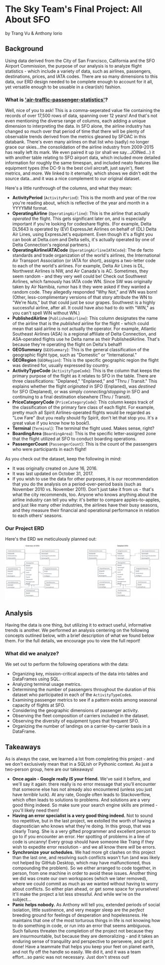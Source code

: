 # The Sky Team's Final Project: All About SFO
by Trang Vu & Anthony Iorio

## Background
Using data derived from the City of San Francisco, California and the SFO Airport Commission, the purpose of our analysis is to analyze flight statistics - which include a variety of data, such as airlines, passengers, destinations, prices, and IATA codes. There are so many dimensions to this data, our ERD design needed to be complete enough to account for it all, yet versatile enough to be usuable in a clear(ish) fashion.

### What is ['air-traffic-passenger-statistics'](https://catalog.data.gov/dataset/air-traffic-passenger-statistics)?
Well, nice of you to ask! This is a comma-seperated value file containing the records of over 17,500 rows of data, spanning over 12 years! And that's not even mentioning the diverse range of columns, each adding a unique dimension to interpreting the data. In SFO alone, the airline industry has changed so much over that period of time that there will be plenty of observable trends derived from the metrics gleaned by SFOAC in this databank. There's even many airlines on that list who (sadly) no longer grace our skies...the consolidation of the airline industry from 2009-2015 has really left its mark. We even paired it up (or shall we say...JOINed...) it with another table relating to SFO airport data, which included more detailed information for roughly the same timespan, and included neato features like equipment types (the DC-9 is the best civil aircraft, just sayin'), fleet metrics, and more. We linked to it eternally, which shows we didn't edit the source data...and it was a nice complement to our original dataset.

Here's a little runthrough of the columns, and what they mean:
* **ActivityPeriod** (`ActivityPeriod`): This is the month and year of the row you're reading about, which is reflective of the year and month in a YYYYMM format.
* **OperatingAirline** (`OperatingAirline`): This is the airline that actually _operated_ the flight. This gets significant later on, and is especially important if you're looking for codeshare flights. (For example, Delta DL5643 is operated by (EV) ExpressJet Airlines on behalf of (DL) Delta Air Lines, using ExpressJet's equipment. Even though it's a flight you can book at Delta.com and Delta sells, it's actually operated by one of Delta Connection's regional partners.)
* **OperatingAirlineIATACode** (`OperatingAirlineIATACode`): The de facto standards and trade organization of the world's airlines, the International Air Transport Association (or IATA for short), assigns a two-letter code to each of the world's airlines. For example, Delta Air Lines is DL, Northwest Airlines is NW, and Air Canada's is AC. Sometimes, they seem random - and they very well could be! Check out Southwest Airlines, which famously has IATA code WN. Since SW was originally taken by Air Namibia, rumor has it they were asked if they wanted a random code. They allegedly responded "Why Not," and WN was born! (Other, less-complimentary versions of that story attribute the WN to "We're Nuts," but that could just be sour grapes. Southwest is a highly successful airline, after all. It could have also had to do with "WIN," as you can't spell WIN without WN.)
* **PublishedAirline** (`PublishedAirline`): This column designates the name of the airline that is the _published_ airline for the flight - which could mean that said airline is not actually the operator. For example, Atlantic Southeast Airlines (ASA) is a regional affiliate of Delta Connection, and ASA-operated flights use he Delta name as their PublishedAirline. That's because they're operating the flight on Delta's behalf!
* **GEOSummary** (`GEOSummary`): This is the general classification of the geographic flight type, such as "Domestic" or "International."
* **GEORegion** (`GEORegion`): This is the specific geographic region the flight was destined for, usually expressed by country.
* **ActivityTypeCode** (`ActivityTypeCode`): This is the column that keeps the primary purpose of the flight as it relates to SFO in the table. There are three classifications: "Deplaned," "Enplaned," and "Thru / Transit." This explains whether the flight *originated* in SFO (Enplaned), was *destined* for SFO (Deplaned), or was simply *connecting/stopping* in SFO and continuing to a final destination elsewhere (Thru / Transit).
* **PriceCategoryCode** (`PriceCategoryCode`): This column keeps track of the classification of the primary fare class of each flight. For example, pretty much all Spirit Airlines-operated flights would be regarded as "Low Fare" (but you really should fly Spirit, don't let that stop you. It's a great value if you know how to book!).
* **Terminal** (`Terminal`): The terminal the flight used. Makes sense, right?
* **BoardingArea** (`BoardingArea`): This is the specific letter-assigned zone that the flight utilized at SFO to conduct boarding operations.
* **PassengerCount** (`PassengerCount`): This is the count of the passengers who were participants in each flight!

As you check out the dataset, keep the following in mind:
* It was originally created on June 16, 2016.
* It was last updated on October 31, 2017.
* If you wish to use the data for other purposes, it is our recommendation that you do the analysis on a period-over-period basis (such as November 2010 vs. November 2011). Don't just take it from us - that's what the city recommends, too. Anyone who knows anything about the airline industry can tell you why: it's better to compare apples-to-apples, and just like many other industries, the airlines have their busy seasons, and they measure their financial and operational performance in relation to each others' seasons.

### Our Project ERD
Here's the ERD we meticulously planned out:
![If you're reading this, you may be using an assistive technology, or for whatever reason your browser failed to render the imgae. Maybe now is a good time to recommend Firefox Quantum to you?](ProjectERD.png)

## Analysis
Having the data is one thing, but utilizing it to extract useful, informative trends is another. We performed an analysis centering on the following concepts outlined below, with a brief description of what we found below them. For the full details, we encourage you to view the full report!

### What did we analyze?
We set out to perform the following operations with the data:
* Organizing key, mission-critical aspects of the data into tables and DataFrames using SQL.
* Analyzing terminal usage metrics.
* Determining the number of passengers throughout the duration of this dataset who participated in each of the `ActivityTypeCode`s.
* Examining passenger metrics to see if a pattern exists among seasonal capacity of flights at SFO.
* Considering the geographic dimensions of passenger activity.
* Observing the fleet composition of carriers included in the dataset.
* Observing the diversity of equipment types that frequent SFO.
* Organizing the number of landings on a carrier-by-carrier basis in a DataFrame.

## Takeaways
As is always the case, we learned a lot from completing this project - and we don't exclusively mean that in a SQLish or Pythonic context. As just a two-person group, here are our takeaways!
* **Once again - Google really *IS* your friend.** We've said it before, and we'll say it again: there really is no error message that you'll encounter that someone else has not already also encountered (unless you just have *terrible* luck). At any rate, Google often leads to Stackoverflow, which often leads to solutions to problems. And solutions are a very good thing indeed. So make sure your search engine skills are primed - you'll likely need them!
* **Having an error specialist is a very good thing indeed.** Not to sound too repetitive, but in the last project, we extolled the worth of having a diagnostician who knows what they're doing. In this group, that was clearly Trang. She is a very gifted programmer and excellent person to go to if you encounter an error. Her spotting of problems in a line of code is uncanny! Every group should have someone like Trang if they wish to expedite error resolution - and we all know there *will* be errors.
* **Synchronize your schedules.** We had more git clashes on this project than the last one, and resolving such conflicts wasn't fun (and was likely not helped by GitHub Desktop, which may have malfunctioned, thus compounding the problem). So we either arranged to code together, in person, from one machine in order to avoid these issues. Another thing we did was create our own workspaces (which we later removed), where we could commit as much as we wanted without having to worry about conflicts. So either plan ahead, or get some space for yourselves! It'll make the project a lot less stressful. And while we're on the subject...
* **Panic helps nobody.** As Anthony will tell you, extended periods of social isolation, little sustinence, and very meager sleep are the *perfect* breeding ground for feelings of desperation and hopelessness. He maintains that one of the most torturous things in life is not knowing how to do something in code, or run into an error that seems ambiguous. Such failures threaten the completion of the project not because they are insurmountable, but because they are demoralizing - and it takes an enduring sense of tranquility and perspective to persevere, and get it done! Have a teammate that helps you keep your feet on planet earth, and not fly off the handle so easily. We did it, and it was a team effort...so panic was not necessary. Just don't stress out!
